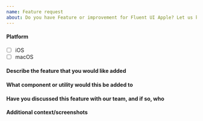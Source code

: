 ```yaml
---
name: Feature request
about: Do you have Feature or improvement for Fluent UI Apple? Let us know.
---
```


#### Platform
- [ ] iOS
- [ ] macOS

#### Describe the feature that you would like added

<!-- fill this out -->

#### What component or utility would this be added to

<!-- fill this out -->

#### Have you discussed this feature with our team, and if so, who

<!-- fill this out -->

#### Additional context/screenshots

<!-- fill this out -->